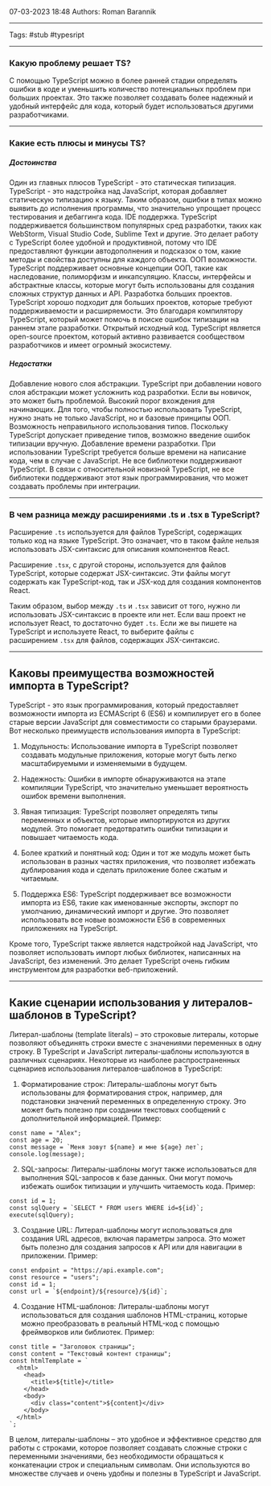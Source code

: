07-03-2023
18:48
Authors: Roman Barannik
***
Tags: #stub #typesript 
***
### Какую проблему решает TS?

С помощью TypeScript можно в более ранней стадии определять ошибки в коде и уменьшить количество потенциальных проблем при больших проектах. Это также позволяет создавать более надежный и удобный интерфейс для кода, который будет использоваться другими разработчиками.

---

### Какие есть плюсы и минусы TS?

##### Достоинства

Один из главных плюсов TypeScript - это статическая типизация. TypeScript - это надстройка над JavaScript, которая добавляет статическую типизацию к языку. Таким образом, ошибки в типах можно выявить до исполнения программы, что значительно упрощает процесс тестирования и дебаггинга кода. IDE поддержка. TypeScript поддерживается большинством популярных сред разработки, таких как WebStorm, Visual Studio Code, Sublime Text и другие. Это делает работу с TypeScript более удобной и продуктивной, потому что IDE предоставляют функции автодополнения и подсказок о том, какие методы и свойства доступны для каждого объекта. ООП возможности. TypeScript поддерживает основные концепции ООП, такие как наследование, полиморфизм и инкапсуляцию. Классы, интерфейсы и абстрактные классы, которые могут быть использованы для создания сложных структур данных и API. Разработка больших проектов. TypeScript хорошо подходит для больших проектов, которые требуют поддерживаемости и расширяемости. Это благодаря компилятору TypeScript, который может помочь в поиске ошибок типизации на раннем этапе разработки. Открытый исходный код. TypeScript является open-source проектом, который активно развивается сообществом разработчиков и имеет огромный экосистему.

##### Недостатки

Добавление нового слоя абстракции. TypeScript при добавлении нового слоя абстракции может усложнить код разработки. Если вы новичок, это может быть проблемой. Высокий порог вхождения для начинающих. Для того, чтобы полностью использовать TypeScript, нужно знать не только JavaScript, но и базовые принципы ООП. Возможность неправильного использования типов. Поскольку TypeScript допускает приведение типов, возможно введение ошибок типизации вручную. Добавление времени разработки. При использовании TypeScript требуется больше времени на написание кода, чем в случае с JavaScript. Не все библиотеки поддерживают TypeScript. В связи с относительной новизной TypeScript, не все библиотеки поддерживают этот язык программирования, что может создавать проблемы при интеграции.

***
### В чем разница между расширениями .ts и .tsx в TypeScript?

Расширение `.ts` используется для файлов TypeScript, содержащих только код на языке TypeScript. Это означает, что в таком файле нельзя использовать JSX-синтаксис для описания компонентов React.

Расширение `.tsx`, с другой стороны, используется для файлов TypeScript, которые содержат JSX-синтаксис. Эти файлы могут содержать как TypeScript-код, так и JSX-код для создания компонентов React.

Таким образом, выбор между `.ts` и `.tsx` зависит от того, нужно ли использовать JSX-синтаксис в проекте или нет. Если ваш проект не использует React, то достаточно будет `.ts`. Если же вы пишете на TypeScript и используете React, то выберите файлы с расширением `.tsx` для файлов, содержащих JSX-синтаксис.

***

## Каковы преимущества возможностей импорта в TypeScript?

TypeScript - это язык программирования, который предоставляет возможности импорта из ECMAScript 6 (ES6) и компилирует его в более старые версии JavaScript для совместимости со старыми браузерами. Вот несколько преимуществ использования импорта в TypeScript:

1.  Модульность: Использование импорта в TypeScript позволяет создавать модульные приложения, которые могут быть легко масштабируемыми и изменяемыми в будущем.
    
2.  Надежность: Ошибки в импорте обнаруживаются на этапе компиляции TypeScript, что значительно уменьшает вероятность ошибок времени выполнения.
    
3.  Явная типизация: TypeScript позволяет определять типы переменных и объектов, которые импортируются из других модулей. Это помогает предотвратить ошибки типизации и повышает читаемость кода.
    
4.  Более краткий и понятный код: Один и тот же модуль может быть использован в разных частях приложения, что позволяет избежать дублирования кода и сделать приложение более сжатым и читаемым.
    
5.  Поддержка ES6: TypeScript поддерживает все возможности импорта из ES6, такие как именованные экспорты, экспорт по умолчанию, динамический импорт и другие. Это позволяет использовать все новые возможности ES6 в современных приложениях на TypeScript.
    

Кроме того, TypeScript также является надстройкой над JavaScript, что позволяет использовать импорт любых библиотек, написанных на JavaScript, без изменений. Это делает TypeScript очень гибким инструментом для разработки веб-приложений.

***

## Какие сценарии использования у литералов-шаблонов в TypeScript?

Литерал-шаблоны (template literals) – это строковые литералы, которые позволяют объединять строки вместе с значениями переменных в одну строку. В TypeScript и JavaScript литералы-шаблоны используются в различных сценариях. Некоторые из наиболее распространенных сценариев использования литералов-шаблонов в TypeScript:

1.  Форматирование строк: Литералы-шаблоны могут быть использованы для форматирования строк, например, для подстановки значений переменных в определенную строку. Это может быть полезно при создании текстовых сообщений с дополнительной информацией. Пример:

```
const name = "Alex";
const age = 20;
const message = `Меня зовут ${name} и мне ${age} лет`;
console.log(message);
```

2.  SQL-запросы: Литералы-шаблоны могут также использоваться для выполнения SQL-запросов к базе данных. Они могут помочь избежать ошибок типизации и улучшить читаемость кода. Пример:

```
const id = 1;
const sqlQuery = `SELECT * FROM users WHERE id=${id}`;
execute(sqlQuery);
```

 3.  Создание URL: Литерал-шаблоны могут использоваться для создания URL адресов, включая параметры запроса. Это может быть полезно для создания запросов к API или для навигации в приложении. Пример:

```
const endpoint = "https://api.example.com";
const resource = "users";
const id = 1;
const url = `${endpoint}/${resource}/${id}`;
```

  4.  Создание HTML-шаблонов: Литералы-шаблоны могут использоваться для создания шаблонов HTML-страниц, которые можно преобразовать в реальный HTML-код с помощью фреймворков или библиотек. Пример:

```
const title = "Заголовок страницы";
const content = "Текстовый контент страницы";
const htmlTemplate = `
  <html>
    <head>
      <title>${title}</title>
    </head>
    <body>
      <div class="content">${content}</div>
    </body>
  </html>
`;
```

В целом, литералы-шаблоны – это удобное и эффективное средство для работы с строками, которое позволяет создавать сложные строки с переменными значениями, без необходимости обращаться к конкатенации строк и специальным символам. Они используются во множестве случаев и очень удобны и полезны в TypeScript и JavaScript.